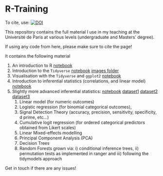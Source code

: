 # R-Training
To cite, use: [![DOI](https://zenodo.org/badge/455609569.svg)](https://zenodo.org/badge/latestdoi/455609569)

This repository contains the full material I use in my teaching at the Université de Paris at various levels (undergraduate and Masters' degree).

If using any code from here, please make sure to cite the page!

It contains the following material
1. An introduction to R [notebook](Session1_Intro_R.nb.html)
2. Introduction to the `Tidyverse` [notebook](Session2_Intro_Tidyverse.nb.html) [images folder](images.zip)
3. Visualisation with the `Tidyverse` and `ggplot2` [notebook](Session3_Intro_Tidyverse_Visualisation.nb.html)
4. Introduction to inferential statistics (correlations, and linear model) [notebook](Session4_Intro_Tidyverse_Stats.nb.html)
5. Slightly more advanced inferential statistics: [notebook](Session5-AnalysingData_advanced.nb.html) [dataset1](grammatical.csv) [dataset2](rating.csv) [dataset3](dfPharV2.csv)
    1. Linear model (for numeric outcomes)
    2. Logistic regression (for binomial categorical outcomes), 
    3. Signal Detection Theory (accuracy, precision, sensitivity, specificity, d prime, etc...)
    4. Cumulative logit regression (for ordered categorical predictors obtained from Likert scales)
    5. Linear Mixed-effects modelling
    6. Principal Component Analysis (PCA)
    7. Decision Trees
    8. Random Forests grown via: i) conditional inference trees, ii) permutation tests as implemented in ranger and iii) following the tidymodels approach


Get in touch if there are any issues!
